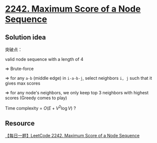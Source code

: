 # [2242. Maximum Score of a Node Sequence](https://leetcode.com/problems/maximum-score-of-a-node-sequence/)

## Solution idea

突破点：

valid node sequence with a length of 4 

$\Rightarrow$ Brute-force

$\Rightarrow$ for any `a-b` (middle edge) in `i-a-b-j`, select neighbors `i, j` such that it gives max scores

$\Rightarrow$ for any node's neighbors, we only keep top 3 neighbors with highest scores (Greedy comes to play)

Time complexity = $O(E + V^2\log V)$ ?

## Resource
[【每日一题】LeetCode 2242. Maximum Score of a Node Sequence](https://www.youtube.com/watch?v=7eVhDmozOTE&ab_channel=HuifengGuan)